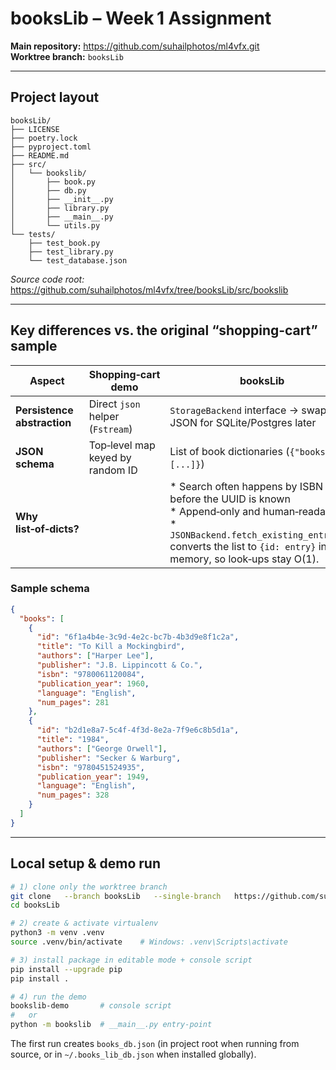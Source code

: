 # booksLib – Week 1 Assignment

**Main repository:** <https://github.com/suhailphotos/ml4vfx.git>  
**Worktree branch:** `booksLib`

---

## Project layout

```
booksLib/
├── LICENSE
├── poetry.lock
├── pyproject.toml
├── README.md
├── src/
│   └── bookslib/
│       ├── book.py
│       ├── db.py
│       ├── __init__.py
│       ├── library.py
│       ├── __main__.py
│       └── utils.py
└── tests/
    ├── test_book.py
    ├── test_library.py
    └── test_database.json
```

*Source code root:*  
<https://github.com/suhailphotos/ml4vfx/tree/booksLib/src/bookslib>

---

## Key differences vs. the original “shopping‑cart” sample

| Aspect | Shopping‑cart demo | **booksLib** |
|--------|-------------------|--------------|
| **Persistence abstraction** | Direct `json` helper (`Fstream`) | `StorageBackend` interface → swap JSON for SQLite/Postgres later |
| **JSON schema** | Top‑level map keyed by random ID | List of book dictionaries (`{"books": [...]}`) |
| **Why list‑of‑dicts?** |  | * Search often happens by ISBN / title before the UUID is known  <br> * Append‑only and human‑readable  <br> * `JSONBackend.fetch_existing_entries()` converts the list to `{id: entry}` in memory, so look‑ups stay O(1). |

### Sample schema

```json
{
  "books": [
    {
      "id": "6f1a4b4e-3c9d-4e2c-bc7b-4b3d9e8f1c2a",
      "title": "To Kill a Mockingbird",
      "authors": ["Harper Lee"],
      "publisher": "J.B. Lippincott & Co.",
      "isbn": "9780061120084",
      "publication_year": 1960,
      "language": "English",
      "num_pages": 281
    },
    {
      "id": "b2d1e8a7-5c4f-4f3d-8e2a-7f9e6c8b5d1a",
      "title": "1984",
      "authors": ["George Orwell"],
      "publisher": "Secker & Warburg",
      "isbn": "9780451524935",
      "publication_year": 1949,
      "language": "English",
      "num_pages": 328
    }
  ]
}
```

---

## Local setup & demo run

```bash
# 1) clone only the worktree branch
git clone   --branch booksLib   --single-branch   https://github.com/suhailphotos/ml4vfx.git   booksLib
cd booksLib

# 2) create & activate virtualenv
python3 -m venv .venv
source .venv/bin/activate    # Windows: .venv\Scripts\activate

# 3) install package in editable mode + console script
pip install --upgrade pip
pip install .

# 4) run the demo
bookslib-demo       # console script
#   or
python -m bookslib  # __main__.py entry‑point
```

The first run creates `books_db.json` (in project root when running from source, or in `~/.books_lib_db.json` when installed globally).
